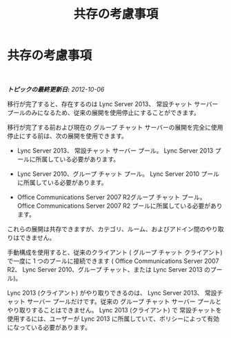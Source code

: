 ﻿---
title: 共存の考慮事項
TOCTitle: 共存の考慮事項
ms:assetid: 9d1a3c0f-492a-4e37-bc2f-63509e328785
ms:mtpsurl: https://technet.microsoft.com/ja-jp/library/JJ205131(v=OCS.15)
ms:contentKeyID: 48272987
ms.date: 05/19/2016
mtps_version: v=OCS.15
ms.translationtype: HT
---

# 共存の考慮事項

 

_**トピックの最終更新日:** 2012-10-06_

移行が完了すると、存在するのは Lync Server 2013、 常設チャット サーバー プールのみになるため、従来の展開を使用停止にすることができます。

移行が完了する前および現在の グループ チャット サーバーの展開を完全に使用停止にする前は、次の展開を使用できます。

  - Lync Server 2013、 常設チャット サーバー プール。 Lync Server 2013 プールに所属している必要があります。

  - Lync Server 2010、グループ チャット プール。 Lync Server 2010 プールに所属している必要があります。

  - Office Communications Server 2007 R2グループ チャット プール。 Office Communications Server 2007 R2 プールに所属している必要があります。

これらの展開は共存できますが、カテゴリ、ルーム、およびアドイン間のやり取りはできません。

手動構成を使用すると、従来のクライアント ( グループ チャット クライアント) で一度に 1 つのプールに接続できます ( Office Communications Server 2007 R2、 Lync Server 2010、グループ チャット、または Lync Server 2013 のプール)。

Lync 2013 (クライアント) がやり取りできるのは、 Lync Server 2013、 常設チャット サーバー プールだけです。従来の グループ チャット サーバー プールとやり取りすることはできません。 Lync 2013 (クライアント) で 常設チャットを使用するには、ユーザーが Lync 2013 に所属していて、ポリシーによって有効になっている必要があります。

